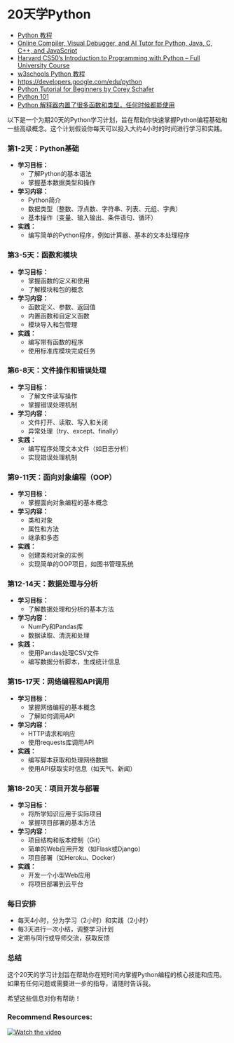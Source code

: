 # 20天学Python 
- [Python 教程](https://docs.python.org/zh-cn/3/tutorial/index.html)
- [Online Compiler, Visual Debugger, and AI Tutor for Python, Java, C, C++, and JavaScript](https://pythontutor.com/)
- [Harvard CS50’s Introduction to Programming with Python – Full University Course](https://www.youtube.com/watch?v=nLRL_NcnK-4)
- [w3schools Python 教程](https://www.w3schools.com/python/default.asp)
- https://developers.google.com/edu/python
- [Python Tutorial for Beginners by Corey Schafer](https://www.youtube.com/watch?v=YYXdXT2l-Gg&list=PL-osiE80TeTt2d9bfVyTiXJA-UTHn6WwU)
- [Python 101](https://codebitwave.com/python-101/)
- [Python 解释器内置了很多函数和类型，任何时候都能使用](https://docs.python.org/zh-cn/3/library/functions.html)

以下是一个为期20天的Python学习计划，旨在帮助你快速掌握Python编程基础和一些高级概念。这个计划假设你每天可以投入大约4小时的时间进行学习和实践。

### 第1-2天：Python基础
- **学习目标：**
  - 了解Python的基本语法
  - 掌握基本数据类型和操作
- **学习内容：**
  - Python简介
  - 数据类型（整数、浮点数、字符串、列表、元组、字典）
  - 基本操作（变量、输入输出、条件语句、循环）
- **实践：**
  - 编写简单的Python程序，例如计算器、基本的文本处理程序

### 第3-5天：函数和模块
- **学习目标：**
  - 掌握函数的定义和使用
  - 了解模块和包的概念
- **学习内容：**
  - 函数定义、参数、返回值
  - 内置函数和自定义函数
  - 模块导入和包管理
- **实践：**
  - 编写带有函数的程序
  - 使用标准库模块完成任务

### 第6-8天：文件操作和错误处理
- **学习目标：**
  - 了解文件读写操作
  - 掌握错误处理机制
- **学习内容：**
  - 文件打开、读取、写入和关闭
  - 异常处理（try、except、finally）
- **实践：**
  - 编写程序处理文本文件（如日志分析）
  - 实现错误处理机制

### 第9-11天：面向对象编程（OOP）
- **学习目标：**
  - 掌握面向对象编程的基本概念
- **学习内容：**
  - 类和对象
  - 属性和方法
  - 继承和多态
- **实践：**
  - 创建类和对象的实例
  - 实现简单的OOP项目，如图书管理系统

### 第12-14天：数据处理与分析
- **学习目标：**
  - 了解数据处理和分析的基本方法
- **学习内容：**
  - NumPy和Pandas库
  - 数据读取、清洗和处理
- **实践：**
  - 使用Pandas处理CSV文件
  - 编写数据分析脚本，生成统计信息

### 第15-17天：网络编程和API调用
- **学习目标：**
  - 掌握网络编程的基本概念
  - 了解如何调用API
- **学习内容：**
  - HTTP请求和响应
  - 使用requests库调用API
- **实践：**
  - 编写脚本获取和处理网络数据
  - 使用API获取实时信息（如天气、新闻）

### 第18-20天：项目开发与部署
- **学习目标：**
  - 将所学知识应用于实际项目
  - 掌握项目部署的基本方法
- **学习内容：**
  - 项目结构和版本控制（Git）
  - 简单的Web应用开发（如Flask或Django）
  - 项目部署（如Heroku、Docker）
- **实践：**
  - 开发一个小型Web应用
  - 将项目部署到云平台

### 每日安排
- 每天4小时，分为学习（2小时）和实践（2小时）
- 每3天进行一次小结，调整学习计划
- 定期与同行或导师交流，获取反馈

### 总结
这个20天的学习计划旨在帮助你在短时间内掌握Python编程的核心技能和应用。如果有任何问题或需要进一步的指导，请随时告诉我。

希望这些信息对你有帮助！

### Recommend Resources:
[![Watch the video](https://img.youtube.com/vi/nLRL_NcnK-4/maxresdefault.jpg)](https://youtu.be/nLRL_NcnK-4)
